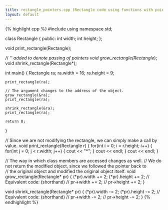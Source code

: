 ```yaml
---
title: rectangle_pointers.cpp (Rectangle code using functions with pointer arguments)
layout: default
---
```


{% highlight cpp %}
#include<iostream>
using namespace std;

class Rectangle
{
    public:
        int width;
        int height;
};

void print_rectangle(Rectangle);

// '*' added to denote passing of pointers
void grow_rectangle(Rectangle*);
void shrink_rectangle(Rectangle*);

int main() {
    Rectangle ra;
    ra.width = 16;
    ra.height = 9;

    print_rectangle(ra);

    // The argument changes to the address of the object.
    grow_rectangle(&ra);
    print_rectangle(ra);

    shrink_rectangle(&ra);
    print_rectangle(ra);

    return 0;
}

// Since we are not modifying the rectangle, we can simply make a call by value.
void print_rectangle(Rectangle r)
{
    for(int i = 0; i < r.height; i++)
    {
        for(int j = 0; j < r.width; j++)
        {
            cout << "*";
        }
        cout << endl;
    }
    cout << endl;
}

// The way in which class members are accessed changes as well.
// We do not return the modified object, since we followed the pointer back to  
// the original object and modified the original object itself.
void grow_rectangle(Rectangle* pr)
{
    (*pr).width += 2;
    (*pr).height += 2;
    // Equivalent code: (shorthand)
    // pr->width += 2;
    // pr->height += 2;
}

void shrink_rectangle(Rectangle* pr)
{
    (*pr).width -= 2;
    (*pr).height -= 2;
    // Equivalent code: (shorthand)
    // pr->width -= 2;
    // pr->height -= 2;
}
{% endhighlight %}

